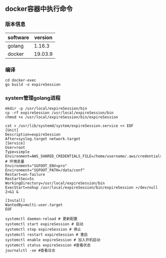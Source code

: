 ## docker容器中执行命令

### 版本信息

| software | version |
| -------- | ------- |
| golang   | 1.16.3  |
| docker   | 19.03.9 |

### 编译

```
cd docker-exec
go build -o expireSession
```

### system管理golang进程

```
mkdir -p /usr/local/expireSession/bin
cp -rf expireSession /usr/local/expireSession/bin
chmod +x /usr/local/expireSession/bin/expireSession

cat > /usr/lib/systemd/system/expireSession.service << EOF
[Unit]
Description=expireSession
After=syslog.target network.target
[Service]
User=root
Type=simple
Environment=AWS_SHARED_CREDENTIALS_FILE=/home/username/.aws/credentials
# 环境变量
Environment="SGFOOT_ENV=pro"
Environment="SGFOOT_PATH=/data/conf"
Restart=on-failure
RestartSec=5s
WorkingDirectory=/usr/local/expireSession/bin
ExecStart=nohup /usr/local/expireSession/bin/expireSession >/dev/null 2>&1 &

[Install]
WantedBy=multi-user.target
EOF

systemctl daemon-reload # 更新配置
systemctl start expireSession # 启动
systemctl stop expireSession # 停止
systemctl restart expireSession # 重启
systemctl enable expireSession # 加入开机启动
systemctl status expireSession #查看状态
journalctl -xe #查看日志
```
